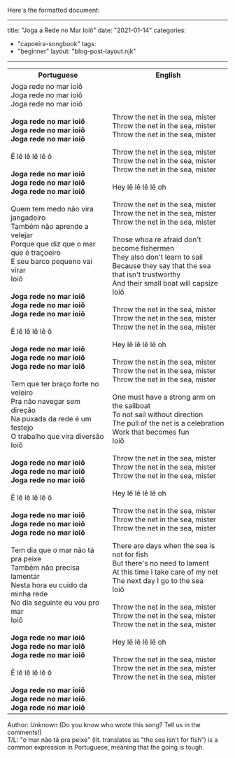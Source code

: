 Here's the formatted document:

---
title: "Joga a Rede no Mar Ioiô"
date: "2021-01-14"
categories: 
  - "capoeira-songbook"
tags: 
  - "beginner"
layout: "blog-post-layout.njk"
---

<table class="capoeira-table">
    <tr class="header-row">
        <th>Portuguese</th>
        <th>English</th>
    </tr>
    <tr>
        <td>Joga rede no mar ioiô<br>
Joga rede no mar ioiô<br>
Joga rede no mar ioiô<br>
<br>
<strong>Joga rede no mar ioiô<br>
Joga rede no mar ioiô<br>
Joga rede no mar ioiô</strong><br>
<br>
Ê lê lê lê lê ô<br>
<br>
<strong>Joga rede no mar ioiô<br>
Joga rede no mar ioiô<br>
Joga rede no mar ioiô</strong><br>
<br>
Quem tem medo não vira jangadeiro<br>
Também não aprende a velejar<br>
Porque que diz que o mar que é traçoeiro<br>
E seu barco pequeno vai virar<br>
Ioiô<br>
<br>
<strong>Joga rede no mar ioiô<br>
Joga rede no mar ioiô<br>
Joga rede no mar ioiô</strong><br>
<br>
Ê lê lê lê lê ô<br>
<strong><br>
Joga rede no mar ioiô<br>
Joga rede no mar ioiô<br>
Joga rede no mar ioiô</strong><br>
<br>
Tem que ter braço forte no veleiro<br>
Pra não navegar sem direção<br>
Na puxada da rede é um festejo<br>
O trabalho que vira diversão<br>
Ioiô<br>
<strong><br>
Joga rede no mar ioiô<br>
Joga rede no mar ioiô<br>
Joga rede no mar ioiô</strong><br>
<br>
Ê lê lê lê lê ô<br>
<br>
<strong>Joga rede no mar ioiô<br>
Joga rede no mar ioiô<br>
Joga rede no mar ioiô</strong><br>
<br>
Tem dia que o mar não tá pra peixe<br>
Também não precisa lamentar<br>
Nesta hora eu cuido da minha rede<br>
No dia seguinte eu vou pro mar<br>
Ioiô<br>
<strong><br>
Joga rede no mar ioiô<br>
Joga rede no mar ioiô<br>
Joga rede no mar ioiô</strong><br>
<br>
Ê lê lê lê lê ô<br>
<strong><br>
Joga rede no mar ioiô<br>
Joga rede no mar ioiô<br>
Joga rede no mar ioiô</strong></td>
        <td>Throw the net in the sea, mister<br>
Throw the net in the sea, mister<br>
Throw the net in the sea, mister<br>
<br>
Throw the net in the sea, mister<br>
Throw the net in the sea, mister<br>
Throw the net in the sea, mister<br>
<br>
Hey lê lê lê lê oh<br>
<br>
Throw the net in the sea, mister<br>
Throw the net in the sea, mister<br>
Throw the net in the sea, mister<br>
<br>
Those whoa re afraid don't become fishermen<br>
They also don't learn to sail<br>
Because they say that the sea that isn't trustworthy<br>
And their small boat will capsize<br>
Ioiô<br>
<br>
Throw the net in the sea, mister<br>
Throw the net in the sea, mister<br>
Throw the net in the sea, mister<br>
<br>
Hey lê lê lê lê oh<br>
<br>
Throw the net in the sea, mister<br>
Throw the net in the sea, mister<br>
Throw the net in the sea, mister<br>
<br>
One must have a strong arm on the sailboat<br>
To not sail without direction<br>
The pull of the net is a celebration<br>
Work that becomes fun<br>
Ioiô<br>
<br>
Throw the net in the sea, mister<br>
Throw the net in the sea, mister<br>
Throw the net in the sea, mister<br>
<br>
Hey lê lê lê lê oh<br>
<br>
Throw the net in the sea, mister<br>
Throw the net in the sea, mister<br>
Throw the net in the sea, mister<br>
<br>
There are days when the sea is not for fish<br>
But there's no need to lament<br>
At this time I take care of my net<br>
The next day I go to the sea<br>
Ioiô<br>
<br>
Throw the net in the sea, mister<br>
Throw the net in the sea, mister<br>
Throw the net in the sea, mister<br>
<br>
Hey lê lê lê lê oh<br>
<br>
Throw the net in the sea, mister<br>
Throw the net in the sea, mister<br>
Throw the net in the sea, mister</td>
    </tr>
</table>

<figcaption>

Author: Unknown (Do you know who wrote this song? Tell us in the comments!)  
T/L: "o mar não tá pra peixe" (lit. translates as "the sea isn't for fish") is a common expression in Portuguese, meaning that the going is tough.

</figcaption>